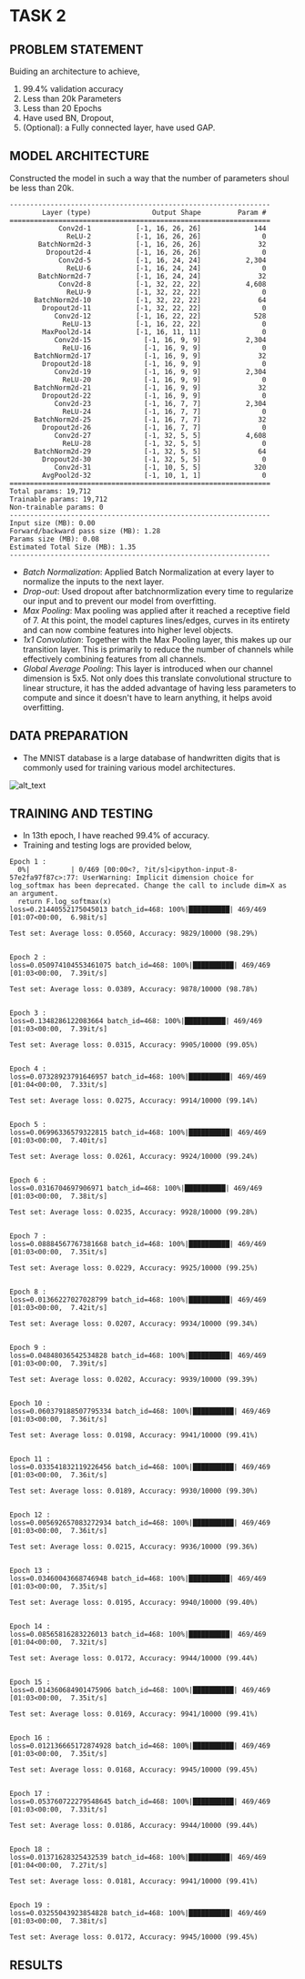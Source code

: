 # TASK 2
## PROBLEM STATEMENT
Buiding an architecture to achieve,
1. 99.4% validation accuracy
2. Less than 20k Parameters
3. Less than 20 Epochs
4. Have used BN, Dropout,
5. (Optional): a Fully connected layer, have used GAP. 

## MODEL ARCHITECTURE
Constructed the model in such a way that the number of parameters shoul be less than 20k.
```
----------------------------------------------------------------
        Layer (type)               Output Shape         Param #
================================================================
            Conv2d-1           [-1, 16, 26, 26]             144
              ReLU-2           [-1, 16, 26, 26]               0
       BatchNorm2d-3           [-1, 16, 26, 26]              32
         Dropout2d-4           [-1, 16, 26, 26]               0
            Conv2d-5           [-1, 16, 24, 24]           2,304
              ReLU-6           [-1, 16, 24, 24]               0
       BatchNorm2d-7           [-1, 16, 24, 24]              32
            Conv2d-8           [-1, 32, 22, 22]           4,608
              ReLU-9           [-1, 32, 22, 22]               0
      BatchNorm2d-10           [-1, 32, 22, 22]              64
        Dropout2d-11           [-1, 32, 22, 22]               0
           Conv2d-12           [-1, 16, 22, 22]             528
             ReLU-13           [-1, 16, 22, 22]               0
        MaxPool2d-14           [-1, 16, 11, 11]               0
           Conv2d-15             [-1, 16, 9, 9]           2,304
             ReLU-16             [-1, 16, 9, 9]               0
      BatchNorm2d-17             [-1, 16, 9, 9]              32
        Dropout2d-18             [-1, 16, 9, 9]               0
           Conv2d-19             [-1, 16, 9, 9]           2,304
             ReLU-20             [-1, 16, 9, 9]               0
      BatchNorm2d-21             [-1, 16, 9, 9]              32
        Dropout2d-22             [-1, 16, 9, 9]               0
           Conv2d-23             [-1, 16, 7, 7]           2,304
             ReLU-24             [-1, 16, 7, 7]               0
      BatchNorm2d-25             [-1, 16, 7, 7]              32
        Dropout2d-26             [-1, 16, 7, 7]               0
           Conv2d-27             [-1, 32, 5, 5]           4,608
             ReLU-28             [-1, 32, 5, 5]               0
      BatchNorm2d-29             [-1, 32, 5, 5]              64
        Dropout2d-30             [-1, 32, 5, 5]               0
           Conv2d-31             [-1, 10, 5, 5]             320
        AvgPool2d-32             [-1, 10, 1, 1]               0
================================================================
Total params: 19,712
Trainable params: 19,712
Non-trainable params: 0
----------------------------------------------------------------
Input size (MB): 0.00
Forward/backward pass size (MB): 1.28
Params size (MB): 0.08
Estimated Total Size (MB): 1.35
----------------------------------------------------------------
```
- *Batch Normalization*: 
      Applied Batch Normalization at every layer to normalize the inputs to the next layer.
- *Drop-out*:
      Used dropout after batchnormlization every time to regularize our input and to prevent our model from overfitting.
- *Max Pooling*:
      Max pooling was applied after it reached a receptive field of 7. At this point, the model captures lines/edges, curves in its entirety and can now combine features into higher level objects.
- *1x1 Convolution*:
      Together with the Max Pooling layer, this makes up our transition layer. This is primarily to reduce the number of channels while effectively combining features from all channels.
- *Global Average Pooling*:
      This layer is introduced when our channel dimension is 5x5. Not only does this translate convolutional structure to linear structure, it has the added advantage of having less parameters to compute and since it doesn't have to learn anything, it helps avoid overfitting. 

## DATA PREPARATION
- The MNIST database is a large database of handwritten digits that is commonly used for training various model architectures.

![alt_text](https://github.com/yuvaraj-venkataswamy/ERA-V1/blob/main/images/sample_dataset_S6.png) 

## TRAINING AND TESTING
- In 13th epoch, I have reached 99.4% of accuracy.
- Training and testing logs are provided below,
```
Epoch 1 : 
  0%|          | 0/469 [00:00<?, ?it/s]<ipython-input-8-57e2fa97f87c>:77: UserWarning: Implicit dimension choice for log_softmax has been deprecated. Change the call to include dim=X as an argument.
  return F.log_softmax(x)
loss=0.21440552175045013 batch_id=468: 100%|██████████| 469/469 [01:07<00:00,  6.98it/s]

Test set: Average loss: 0.0560, Accuracy: 9829/10000 (98.29%)


Epoch 2 : 
loss=0.050974104553461075 batch_id=468: 100%|██████████| 469/469 [01:03<00:00,  7.39it/s]

Test set: Average loss: 0.0389, Accuracy: 9878/10000 (98.78%)


Epoch 3 : 
loss=0.1348286122083664 batch_id=468: 100%|██████████| 469/469 [01:03<00:00,  7.39it/s]

Test set: Average loss: 0.0315, Accuracy: 9905/10000 (99.05%)


Epoch 4 : 
loss=0.07328923791646957 batch_id=468: 100%|██████████| 469/469 [01:04<00:00,  7.33it/s]

Test set: Average loss: 0.0275, Accuracy: 9914/10000 (99.14%)


Epoch 5 : 
loss=0.06996336579322815 batch_id=468: 100%|██████████| 469/469 [01:03<00:00,  7.40it/s]

Test set: Average loss: 0.0261, Accuracy: 9924/10000 (99.24%)


Epoch 6 : 
loss=0.0316704697906971 batch_id=468: 100%|██████████| 469/469 [01:03<00:00,  7.38it/s]

Test set: Average loss: 0.0235, Accuracy: 9928/10000 (99.28%)


Epoch 7 : 
loss=0.08884567767381668 batch_id=468: 100%|██████████| 469/469 [01:03<00:00,  7.35it/s]

Test set: Average loss: 0.0229, Accuracy: 9925/10000 (99.25%)


Epoch 8 : 
loss=0.01366227027028799 batch_id=468: 100%|██████████| 469/469 [01:03<00:00,  7.42it/s]

Test set: Average loss: 0.0207, Accuracy: 9934/10000 (99.34%)


Epoch 9 : 
loss=0.04848036542534828 batch_id=468: 100%|██████████| 469/469 [01:03<00:00,  7.39it/s]

Test set: Average loss: 0.0202, Accuracy: 9939/10000 (99.39%)


Epoch 10 : 
loss=0.060379188507795334 batch_id=468: 100%|██████████| 469/469 [01:03<00:00,  7.36it/s]

Test set: Average loss: 0.0198, Accuracy: 9941/10000 (99.41%)


Epoch 11 : 
loss=0.033541832119226456 batch_id=468: 100%|██████████| 469/469 [01:03<00:00,  7.36it/s]

Test set: Average loss: 0.0189, Accuracy: 9930/10000 (99.30%)


Epoch 12 : 
loss=0.005692657083272934 batch_id=468: 100%|██████████| 469/469 [01:03<00:00,  7.36it/s]

Test set: Average loss: 0.0215, Accuracy: 9936/10000 (99.36%)


Epoch 13 : 
loss=0.03460043668746948 batch_id=468: 100%|██████████| 469/469 [01:03<00:00,  7.35it/s]

Test set: Average loss: 0.0195, Accuracy: 9940/10000 (99.40%)


Epoch 14 : 
loss=0.08565816283226013 batch_id=468: 100%|██████████| 469/469 [01:04<00:00,  7.32it/s]

Test set: Average loss: 0.0172, Accuracy: 9944/10000 (99.44%)


Epoch 15 : 
loss=0.014360684901475906 batch_id=468: 100%|██████████| 469/469 [01:03<00:00,  7.35it/s]

Test set: Average loss: 0.0169, Accuracy: 9941/10000 (99.41%)


Epoch 16 : 
loss=0.012136665172874928 batch_id=468: 100%|██████████| 469/469 [01:03<00:00,  7.35it/s]

Test set: Average loss: 0.0168, Accuracy: 9945/10000 (99.45%)


Epoch 17 : 
loss=0.053760722279548645 batch_id=468: 100%|██████████| 469/469 [01:03<00:00,  7.33it/s]

Test set: Average loss: 0.0186, Accuracy: 9944/10000 (99.44%)


Epoch 18 : 
loss=0.01371628325432539 batch_id=468: 100%|██████████| 469/469 [01:04<00:00,  7.27it/s]

Test set: Average loss: 0.0181, Accuracy: 9941/10000 (99.41%)


Epoch 19 : 
loss=0.03255043923854828 batch_id=468: 100%|██████████| 469/469 [01:03<00:00,  7.38it/s]

Test set: Average loss: 0.0172, Accuracy: 9945/10000 (99.45%)
```

## RESULTS
